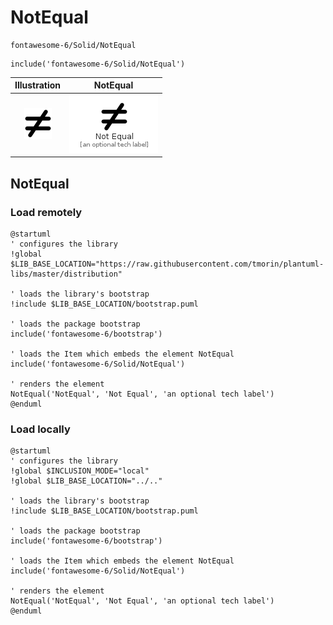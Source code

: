 # NotEqual


```text
fontawesome-6/Solid/NotEqual
```

```text
include('fontawesome-6/Solid/NotEqual')
```



| Illustration | NotEqual |
| :---: | :---: |
| ![illustration for Illustration](../../fontawesome-6/Solid/NotEqual.png) | ![illustration for NotEqual](../../fontawesome-6/Solid/NotEqual.Local.png) |




## NotEqual

### Load remotely
```plantuml
@startuml
' configures the library
!global $LIB_BASE_LOCATION="https://raw.githubusercontent.com/tmorin/plantuml-libs/master/distribution"

' loads the library's bootstrap
!include $LIB_BASE_LOCATION/bootstrap.puml

' loads the package bootstrap
include('fontawesome-6/bootstrap')

' loads the Item which embeds the element NotEqual
include('fontawesome-6/Solid/NotEqual')

' renders the element
NotEqual('NotEqual', 'Not Equal', 'an optional tech label')
@enduml
```

### Load locally
```plantuml
@startuml
' configures the library
!global $INCLUSION_MODE="local"
!global $LIB_BASE_LOCATION="../.."

' loads the library's bootstrap
!include $LIB_BASE_LOCATION/bootstrap.puml

' loads the package bootstrap
include('fontawesome-6/bootstrap')

' loads the Item which embeds the element NotEqual
include('fontawesome-6/Solid/NotEqual')

' renders the element
NotEqual('NotEqual', 'Not Equal', 'an optional tech label')
@enduml
```

